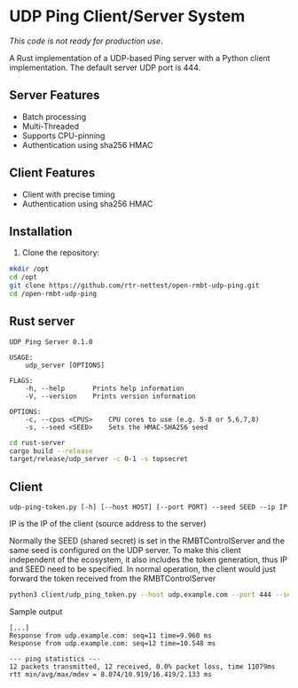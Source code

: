 # UDP Ping Client/Server System


*This code is not ready for production use*.

A Rust implementation of a UDP-based Ping server with a Python client implementation.
The default server UDP port is 444.

## Server Features
- Batch processing
- Multi-Threaded
- Supports CPU-pinning
- Authentication using sha256 HMAC

## Client Features
- Client with precise timing
- Authentication using sha256 HMAC

## Installation

1. Clone the repository:
```bash
mkdir /opt
cd /opt
git clone https://github.com/rtr-nettest/open-rmbt-udp-ping.git
cd /open-rmbt-udp-ping
```

## Rust server

```
UDP Ping Server 0.1.0

USAGE:
    udp_server [OPTIONS]

FLAGS:
    -h, --help       Prints help information
    -V, --version    Prints version information

OPTIONS:
    -c, --cpus <CPUS>    CPU cores to use (e.g. 5-8 or 5,6,7,8)
    -s, --seed <SEED>    Sets the HMAC-SHA256 seed
```

```bash
cd rust-server
cargo build --release 
target/release/udp_server -c 0-1 -s topsecret
```

## Client
```
udp-ping-token.py [-h] [--host HOST] [--port PORT] --seed SEED --ip IP
```
IP is the IP of the client (source address to the server)

Normally the SEED (shared secret) is set in the RMBTControlServer and the same seed is configured
on the UDP server. To make this client independent of the ecosystem, it also includes the token generation,
thus IP and SEED need to be specified. In normal operation, the client would just forward the token received
from the RMBTControlServer

```bash
python3 client/udp_ping_token.py --host udp.example.com --port 444 --seed topsecret  --ip 1.2.3.4
```

Sample output
```
[...]
Response from udp.example.com: seq=11 time=9.960 ms
Response from udp.example.com: seq=12 time=10.548 ms

--- ping statistics ---
12 packets transmitted, 12 received, 0.0% packet loss, time 11079ms
rtt min/avg/max/mdev = 8.074/10.919/16.419/2.133 ms
```





